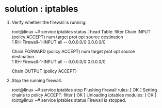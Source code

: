 # solution : iptables

1. Verify whether the firewall is running.

    root@linux ~# service iptables status | head
    Table: filter
    Chain INPUT (policy ACCEPT)
    num  target     prot opt source               destination         
    1    RH-Firewall-1-INPUT  all  --  0.0.0.0/0            0.0.0.0/0           

    Chain FORWARD (policy ACCEPT)
    num  target     prot opt source               destination         
    1    RH-Firewall-1-INPUT  all  --  0.0.0.0/0            0.0.0.0/0           

    Chain OUTPUT (policy ACCEPT)

2. Stop the running firewall.

    root@linux ~# service iptables stop
    Flushing firewall rules:                                   [  OK  ]
    Setting chains to policy ACCEPT: filter                    [  OK  ]
    Unloading iptables modules:                                [  OK  ]
    root@linux ~# service iptables status
    Firewall is stopped.

